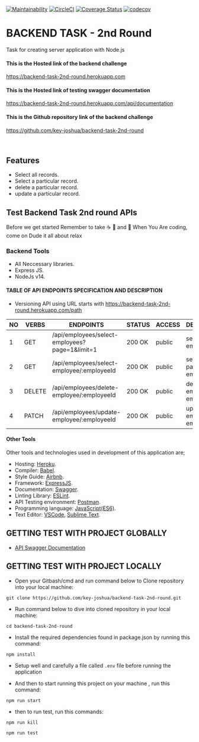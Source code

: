 [![Maintainability](https://api.codeclimate.com/v1/badges/1d78d8d35c44964eeeff/maintainability)](https://codeclimate.com/github/key-joshua/backend-task-2nd-round/maintainability)
[![CircleCI](https://circleci.com/gh/key-joshua/backend-task-2nd-round/tree/main.svg?style=svg)](https://circleci.com/gh/key-joshua/backend-task-2nd-round/tree/main)
[![Coverage Status](https://coveralls.io/repos/github/key-joshua/backend-task-2nd-round/badge.svg?branch=main)](https://coveralls.io/github/key-joshua/backend-task-2nd-round?branch=main)
[![codecov](https://codecov.io/gh/key-joshua/backend-task-2nd-round/branch/main/graph/badge.svg?token=wSbmlMz2v9)](https://codecov.io/gh/key-joshua/backend-task-2nd-round)

# BACKEND TASK - 2nd Round

Task for creating server application with Node.js

#### This is the Hosted link of the backend challenge
https://backend-task-2nd-round.herokuapp.com

#### This is the Hosted link of testing swagger documentation
https://backend-task-2nd-round.herokuapp.com/api/documentation

#### This is the Github repository link of the backend challenge 
https://github.com/key-joshua/backend-task-2nd-round


<br>

## Features

- Select all records.
- Select a particular record.
- delete a particular record.
- update a particular record.

## Test Backend Task 2nd round APIs

Before we get started Remember to take  :coffee:   :pizza:  and :dancer:  When You Are coding, come on Dude it all about relax

### Backend Tools

 - All Neccessary libraries.
 - Express JS.
 - NodeJs v14.

#### TABLE OF API ENDPOINTS SPECIFICATION AND DESCRIPTION

- Versioning API using URL starts with https://backend-task-2nd-round.herokuapp.com/path  


|NO  | VERBS  | ENDPOINTS                                      | STATUS  | ACCESS  | DESCRIPTION                         |
|----|--------|------------------------------------------------|---------|---------|-------------------------------------|
| 1  | GET    | /api/employees/select-employees?page=1&limit=1 | 200 OK  | public  | select all employees                |
| 2  | GET    | /api/employees/select-employee/:employeeId     | 200 OK  | public  | select particular employee          |
| 3  | DELETE | /api/employees/delete-employee/:employeeId     | 200 OK  | public  | delete an employee by employee id   |
| 4  | PATCH  | /api/employees/update-employee/:employeeId     | 200 OK  | public  | update an employee by employee id   |


#### Other Tools

Other tools and technologies used in development of this application are;
- Hosting: [Heroku](https://heroku.com/).
- Compiler: [Babel](https://babeljs.io/).
- Style Guide: [Airbnb](https://airbnb.io/projects/javascript/).
- Framework: [ExpressJS](http://expressjs.com/).
- Documentation: [Swagger](https://swagger.io/).
- Linting Library: [ESLint](https://eslint.org/).
- API Testing environment: [Postman](https://www.getpostman.com).
- Programming language: [JavaScript(ES6)](https://developer.mozilla.org/en-US/docs/Web/JavaScript/).
- Text Editor: [VSCode](https://code.visualstudio.com), [Sublime Text](https://www.sublimetext.com/).

## GETTING TEST WITH PROJECT GLOBALLY

- [API Swagger Documentation](https://backend-task-2nd-round.herokuapp.com/api/documentation)

## GETTING TEST WITH PROJECT LOCALLY

- Open your Gitbash/cmd and run command below to Clone repository into your local machine:
```
git clone https://github.com/key-joshua/backend-task-2nd-round.git
```

- Run command below to dive into cloned repository in your local machine:
```
cd backend-task-2nd-round
```

- Install the required dependencies found in package.json by running this command:
```
npm install
```
- Setup well and carefully a file called  ```.env``` file before running the application

- And then to start running  this project on your machine , run this command:
```
npm run start
 ```

- then to run test, run this commands:
```
npm run kill
```
```
npm run test
```